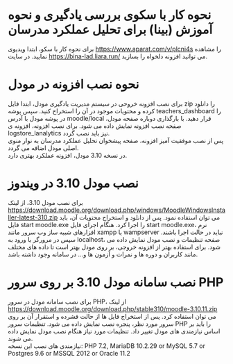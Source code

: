 # نحوه کار با سکوی بررسی یادگیری و نحوه آموزش (بینا) برای تحلیل عملکرد مدرسان
برای نحوه کار با سکو، ابتدا ویدیوی https://www.aparat.com/v/plcni4s را مشاهده نمایید.
در سایت https://bina-lad.liara.run/ می توانید افزونه دلخواه را بسازید.

# نحوه نصب افزونه در مودل
برای نصب افزونه خروحی در سیستم مدیریت یادگیری مودل، ابتدا فایل zip را دانلود کرده و محتویات موجود در آن را استخراج کنید. سپس پوشه teachers_dashboard را در پوشه مودل با آدرس moodle/local قرار دهید.
با بارگذاری دوباره صفحه مودل، صفحه نصب افزونه نمایش داده می شود. برای نصب افزونه، افزونه ی logstore_lanalytics نیز باید نصب گردد.\
پس از نصب موفقیت آمیز افزونه، صفحه پیشخوان تحلیل عملکرد مدرسان به نوار منوی اصلی مودل اضافه می گردد.\
در نسخه 3.10 مودل، افزونه عملکرد بهتری دارد. 

# نصب مودل 3.10 در ویندوز
برای نصب مودل 3.10، از لینک https://download.moodle.org/download.php/windows/MoodleWindowsInstaller-latest-310.zip می توان استفاده نمود. پس از دانلود و استخراج محتویات آن، باید فایل start moodle.exe را اجرا کرد. هنگام اجرای فایل start moodle.exe، نرم افزارهای شبیه ساز وب سرور مانند xampp یا wampserver نباید در حالت اجرا باشند. سپس در مرورگر با ورود به localhost، صفحه تنظیمات و نصب مودل نمایش داده می شود. برای استفاده بهتر از افزونه خروجی، بر روی مودل بهتر است تا داده های مختلف مانند کاربران و دوره ها و نمرات و آزمون ها و... در سامانه وجود داشته باشد.

# نصب سامانه مودل 3.10 بر روی سرور PHP
برای نصب سامانه مودل در سرور PHP، از لینک https://download.moodle.org/download.php/stable310/moodle-3.10.11.zip می توان استفاده کرد. پس از استخراج فایل ها از حالت فشرده و استقرار آن بر روی سرور مورد نظر، پنجره نصب نمایش داده می شود. تنظیمات سرور PHP را باید بر اساس نیازمندی های مودل تغییر داد. تنظیمات مورد نیاز هنگام نصب مودل نمایش داده می شوند.\
نیازمندی های نصب این نسخه: PHP 7.2, MariaDB 10.2.29 or MySQL 5.7 or Postgres 9.6 or MSSQL 2012 or Oracle 11.2
